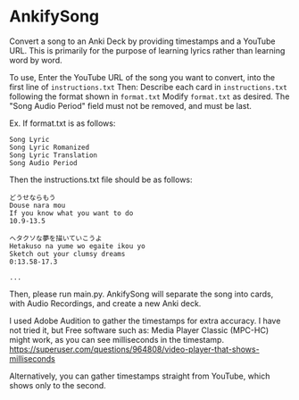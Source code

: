 # AnkifySong
Convert a song to an Anki Deck by providing timestamps and a YouTube URL.
This is primarily for the purpose of learning lyrics rather than learning word by word.

To use, 
Enter the YouTube URL of the song you want to convert, into the first line of ```instructions.txt```
Then:
Describe each card in ```instructions.txt``` following the format shown in ```format.txt```
Modify ```format.txt``` as desired. The "Song Audio Period" field must not be removed, and must be last.

Ex. If format.txt is as follows:
```
Song Lyric
Song Lyric Romanized
Song Lyric Translation
Song Audio Period
```
Then the instructions.txt file should be as follows:
```
どうせならもう
Douse nara mou
If you know what you want to do
10.9-13.5

ヘタクソな夢を描いていこうよ
Hetakuso na yume wo egaite ikou yo
Sketch out your clumsy dreams
0:13.58-17.3

...
```

Then, please run main.py.
AnkifySong will separate the song into cards, with Audio Recordings, and create a new Anki deck.

I used Adobe Audition to gather the timestamps for extra accuracy.
I have not tried it, but Free software such as:
Media Player Classic (MPC-HC) might work, as you can see milliseconds in the timestamp.
https://superuser.com/questions/964808/video-player-that-shows-milliseconds

Alternatively, you can gather timestamps straight from YouTube, which shows only to the second.

